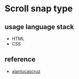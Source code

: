 # Scroll snap type
## usage language stack
 * HTML
 * CSS
 
## reference
 * [alanlucascruz](https://github.com/alanlucascruz/web-comp-scroll-snap-type)
